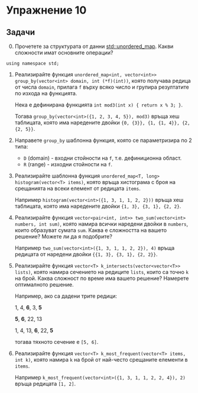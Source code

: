 Упражнение 10
=============

Задачи
------

0. Прочетете за структурата от данни
[std::unordered_map](http://en.cppreference.com/w/cpp/container/unordered_map).
Какви сложности имат основните операции?

`using namespace std;`

1. Реализирайте функция
`unordered_map<int, vector<int>> group_by(vector<int> domain, int (*f)(int))`,
която получава редица от числа `domain`,
прилага `f` върху всяко число и групира резултатите по изхода на функцията.

   Нека е дефинирана функцията `int mod3(int x) { return x % 3; }`.

   Тогава `group_by(vector<int>({1, 2, 3, 4, 5}), mod3)`
   връща хеш таблицата, която има наредените двойки
   `{0, {3}}, {1, {1, 4}}, {2, {2, 5}}`.

2. Направете `group_by` шаблонна функция, която се параметризира по 2 типа:
   - `D` (domain) - входни стойности на `f`, т.е. дефиниционна област.
   - `R` (range) - изходни стойности на `f`.

3. Реализирайте шаблонна функция
`unordered_map<T, long> histogram(vector<T> items)`,
която връща хистограма с броя на срещанията на всеки елемент от редицата `items`.

   Например `histogram(vector<int>({1, 3, 1, 1, 2, 2}))`
   връща хеш таблицата, която има наредените двойки
   `{1, 3}, {3, 1}, {2, 2}`.

4. Реализирайте функция
`vector<pair<int, int>> two_sum(vector<int> numbers, int sum)`,
която намира всички наредени двойки в `numbers`,
които образуват сумата `sum`.
Каква е сложността на вашето решение? Можете ли да я подобрите?

   Например `two_sum(vector<int>({1, 3, 1, 1, 2, 2}), 4)`
   връща редицата от наредени двойки
   `{{1, 3}, {3, 1}, {2, 2}}`.

5. Реализирайте функция
`vector<T> k_intersects(vector<vector<T>> lists)`,
която намира сечението на редиците `lists`, които са точно `k` на брой.
Каква сложност по време има вашето решение? Намерете оптималното решение.

   Например, ако са дадени трите редици:

   1, 4, **6**, 3, **5**

   **5**, **6**, 22, 13

   1, 4, 13, **6**, 22, **5**

   тогава тяхното сечение е `[5, 6]`.

6. Реализирайте функция
`vector<T> k_most_frequent(vector<T> items, int k)`,
която намира `k` на брой от най-често срещаните елементи в `items`.

   Например `k_most_frequent(vector<int>({1, 3, 1, 1, 2, 2, 4}), 2)`
   връща редицата `[1, 2]`.
